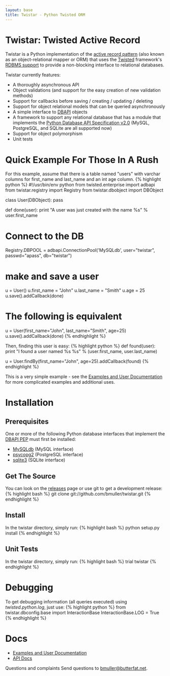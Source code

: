 ```yaml
---
layout: base
title: Twistar - Python Twisted ORM
---
```

# Twistar: Twisted Active Record 
Twistar is a Python implementation of the [active record pattern](http://en.wikipedia.org/wiki/Active_record_pattern) (also known as an object-relational mapper or ORM) that uses the [Twisted](http://twistedmatrix.com/trac/) framework's [RDBMS support](http://twistedmatrix.com/documents/current/core/howto/rdbms.html) to provide a non-blocking interface to relational databases.

Twistar currently features:
* A thoroughly asynchronous API
* Object validations (and support for the easy creation of new validation methods)
* Support for callbacks before saving / creating / updating / deleting 
* Support for object relational models that can be queried asynchronously
* A simple interface to [DBAPI](http://www.python.org/dev/peps/pep-0249/) objects
* A framework to support any relational database that has a module that implements the [Python Database API Specification v2.0](http://www.python.org/dev/peps/pep-0249/) (MySQL, PostgreSQL, and SQLite are all supported now)
* Support for object polymorphism
* Unit tests

# Quick Example For Those In A Rush 
For this example, assume that there is a table named "users" with varchar columns for first_name and last_name and an int age column.
{% highlight python %}
#!/usr/bin/env python
from twisted.enterprise import adbapi
from twistar.registry import Registry
from twistar.dbobject import DBObject

class User(DBObject):
     pass

def done(user):
     print "A user was just created with the name %s" % user.first_name

# Connect to the DB
Registry.DBPOOL = adbapi.ConnectionPool('MySQLdb', user="twistar", passwd="apass", db="twistar")

# make and save a user
u = User()
u.first_name = "John"
u.last_name = "Smith"
u.age = 25
u.save().addCallback(done)

# The following is equivalent
u = User(first_name="John", last_name="Smith", age=25)
u.save().addCallback(done)
{% endhighlight %}

Then, finding this user is easy:
{% highlight python %}
def found(user):
    print "I found a user named %s %s" % (user.first_name, user.last_name)

u = User.findBy(first_name="John", age=25).addCallback(found)
{% endhighlight %}

This is a very simple example - see the [Examples and User Documentation][examples] for more complicated examples and additional uses.

# Installation 
## Prerequisites 
One or more of the following Python database interfaces that implement the [DBAPI PEP](http://www.python.org/dev/peps/pep-0249/) must first be installed:
 * [MySQLdb](http://sourceforge.net/projects/mysql-python/) (MySQL interface)
 * [psycopg2](http://initd.org/psycopg/) (PostgreSQL interface)
 * [sqlite3](http://docs.python.org/library/sqlite3.html) (SQLite interface)

## Get The Source 
You can look on the [releases](releases.html) page or use git to get a development release:
{% highlight bash %}
git clone git://github.com/bmuller/twistar.git
{% endhighlight %}

## Install 
In the twistar directory, simply run:
{% highlight bash %}
python setup.py install
{% endhighlight %}

## Unit Tests 
In the twistar directory, simply run:
{% highlight bash %}
trial twistar
{% endhighlight %}

# Debugging
To get debugging information (all queries executed) using *twisted.python.log*, just use:
{% highlight python %}
from twistar.dbconfig.base import InteractionBase
InteractionBase.LOG = True
{% endhighlight %}

# Docs 
 * [Examples and User Documentation][examples]
 * [API Docs][apidocs]

Questions and complaints Send questions to [bmuller@butterfat.net](bmuller@butterfat.net).

[examples]: doc
[apidocs]: apidoc